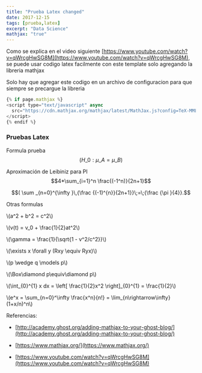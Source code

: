 ```yaml
---
title: "Prueba Latex changed"
date: 2017-12-15
tags: [prueba,latex]
excerpt: "Data Science"
mathjax: "true"
---
```


Como se explica en el video siguiente [https://www.youtube.com/watch?v=qWrcgHwSG8M](https://www.youtube.com/watch?v=qWrcgHwSG8M), se puede usar codigo latex facilmente con este template solo agregando la libreria mathjax

Solo hay que agregar este codigo en un archivo de configuracion para que siempre se precargue la libreria

```javascript
{% if page.mathjax %}
<script type="text/javascript" async
  src="https://cdn.mathjax.org/mathjax/latest/MathJax.js?config=TeX-MML-AM_CHTML">
</script>
{% endif %}
```

### Pruebas Latex


Formula prueba
$$(H\_0: \mu\_{A} = \mu\_{B})$$

Aproximación de Leibiniz para PI
$$4*\sum_{i=1}^n \frac{(-1^n)}{2n+1}$$

$$( \sum _{n=0}^{\infty }\,{\frac {(-1)^{n}}{2n+1}}\;=\;{\frac {\pi }{4}}.$$

Otras formulas
<p><span class="math inline">\(a^2 + b^2 = c^2\)</span></p>
<p><span class="math inline">\(v(t) = v_0 + \frac{1}{2}at^2\)</span></p>
<p><span class="math inline">\(\gamma = \frac{1}{\sqrt{1 - v^2/c^2}}\)</span></p>
<p><span class="math inline">\(\exists x \forall y (Rxy \equiv Ryx)\)</span></p>
<p><span class="math inline">\(p \wedge q \models p\)</span></p>
<p><span class="math inline">\(\Box\diamond p\equiv\diamond p\)</span></p>
<p><span class="math inline">\(\int_{0}^{1} x dx = \left[ \frac{1}{2}x^2 \right]_{0}^{1} = \frac{1}{2}\)</span></p>
<p><span class="math inline">\(e^x = \sum_{n=0}^\infty \frac{x^n}{n!} = \lim_{n\rightarrow\infty} (1+x/n)^n\)</span></p>



Referencias:

 - [http://academy.ghost.org/adding-mathjax-to-your-ghost-blog/](http://academy.ghost.org/adding-mathjax-to-your-ghost-blog/)

 - [https://www.mathjax.org/](https://www.mathjax.org/)

 - [https://www.youtube.com/watch?v=qWrcgHwSG8M](https://www.youtube.com/watch?v=qWrcgHwSG8M)
